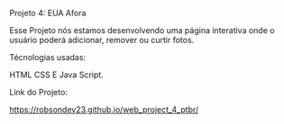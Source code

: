 Projeto 4: EUA Afora

Esse Projeto nós estamos desenvolvendo uma página interativa onde o usuário poderá adicionar, remover ou curtir fotos.

Técnologias usadas:

HTML CSS E Java Script.

Link do Projeto:

https://robsondev23.github.io/web_project_4_ptbr/
